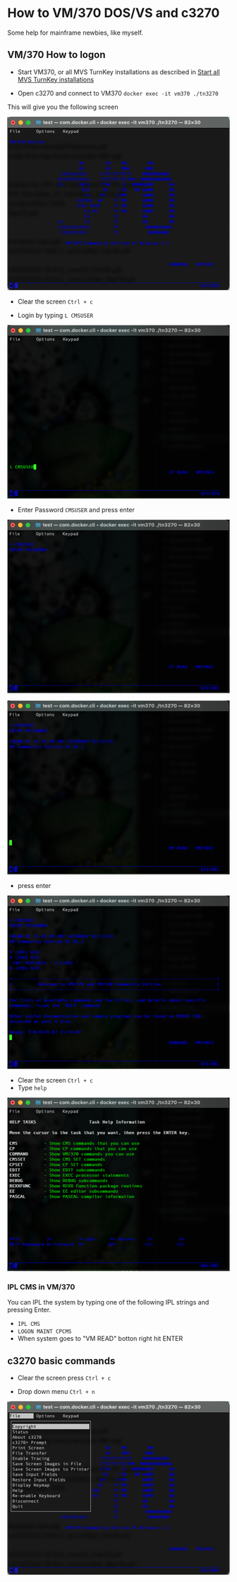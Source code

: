 # How to VM/370 DOS/VS and c3270 

Some help for mainframe newbies, like myself.

## VM/370 How to logon

* Start VM370, or all MVS TurnKey installations as described in [Start all MVS TurnKey installations](./README.md#start-all-mvs-turnkey-installations)

* Open c3270 and connect to VM370 
`docker exec -it vm370 ./tn3270`

This will give you the following screen

![VM370](./assets/VM370.png)

* Clear the screen
`Ctrl + c`

* Login by typing
`L CMSUSER`

![VM370-Login](./assets/VM370-login.png)

* Enter Password
`CMSUSER`
and press enter

![VM370-PWD](./assets/VM370-enter-pwd.png)

![VM370-PWD-1](./assets/VM370-after-pwd-1.png)

* press enter

![VM370-PWD-2](./assets/VM370-after-pwd-2.png)

* Clear the screen `Ctrl + c`
* Type `help`

![VM370-HELP](./assets/VM370-Help-screen.png)

### IPL CMS in VM/370

You can IPL the system by typing one of the following IPL strings and pressing Enter.

* `IPL CMS`
* `LOGON MAINT CPCMS` 
* When system goes to "VM READ" botton right hit ENTER

## c3270 basic commands

* Clear the screen press
`Ctrl + c`

* Drop down menu
`Ctrl + n`

![c3270-dropdwn](./assets/c3270-dropdown-menu.png)